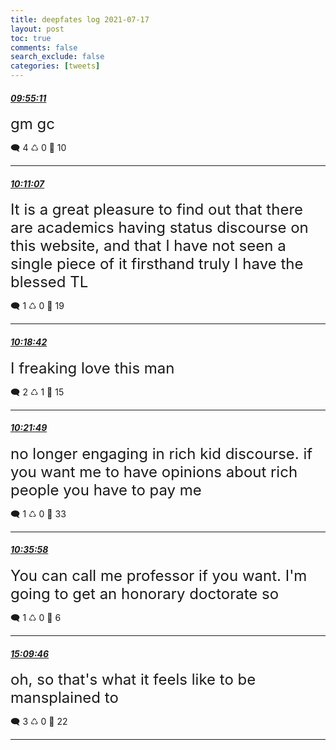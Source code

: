 ```yaml
---
title: deepfates log 2021-07-17
layout: post
toc: true
comments: false
search_exclude: false
categories: [tweets]
---
```



#### <a href = "https://twitter.com/deepfates/status/1416426262223015939">*09:55:11*</a>

<font size="5">gm gc</font>



🗨️ 4 ♺ 0 🤍  10   

---
    
#### <a href = "https://twitter.com/deepfates/status/1416430273420427264">*10:11:07*</a>

<font size="5">It is a great pleasure to find out that there are academics having status discourse on this website, and that I have not seen a single piece of it firsthand  truly I have the blessed TL</font>



🗨️ 1 ♺ 0 🤍  19   

---
    
#### <a href = "https://twitter.com/deepfates/status/1416432182097178628">*10:18:42*</a>

<font size="5">I freaking love this man</font>



🗨️ 2 ♺ 1 🤍  15   

---
    
#### <a href = "https://twitter.com/deepfates/status/1416432966801117192">*10:21:49*</a>

<font size="5">no longer engaging in rich kid discourse. if you want me to have opinions about rich people you have to pay me</font>



🗨️ 1 ♺ 0 🤍  33   

---
    
#### <a href = "https://twitter.com/deepfates/status/1416436525781377027">*10:35:58*</a>

<font size="5">You can call me professor if you want. I'm going to get an honorary doctorate so</font>



🗨️ 1 ♺ 0 🤍  6   

---
    
#### <a href = "https://twitter.com/deepfates/status/1416505428347863045">*15:09:46*</a>

<font size="5">oh, so that's what it feels like to be mansplained to</font>



🗨️ 3 ♺ 0 🤍  22   

---
    
            

